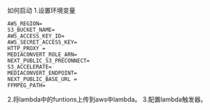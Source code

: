 如何启动
1.设置环境变量
```
AWS_REGION=
S3_BUCKET_NAME=
AWS_ACCESS_KEY_ID=
AWS_SECRET_ACCESS_KEY=
HTTP_PROXY =
MEDIACONVERT_ROLE_ARN=
NEXT_PUBLIC_S3_PRECONNECT=
S3_ACCELERATE=
MEDIACONVERT_ENDPOINT=
NEXT_PUBLIC_BASE_URL = 
FFMPEG_PATH=
```
2.将lambda中的funtions上传到aws中lambda。
3.配置lambda触发器。
